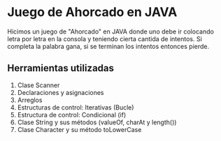 # Juego de Ahorcado en JAVA
Hicimos un juego de "Ahorcado" en JAVA donde uno debe ir colocando letra por letra en la consola y teniendo cierta cantida de intentos. Si completa la palabra gana, si se terminan los intentos entonces pierde.

## Herramientas utilizadas

 1. Clase Scanner
 2. Declaraciones y asignaciones
 3. Arreglos
 4. Estructuras de control: Iterativas (Bucle)
 5. Estructura de control: Condicional (if)
 6. Clase String y sus métodos (valueOf, charAt y length())
 7. Clase Character y su método toLowerCase